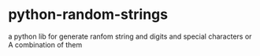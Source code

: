 # python-random-strings
a python lib for generate ranfom string and digits and special characters or A combination of them
